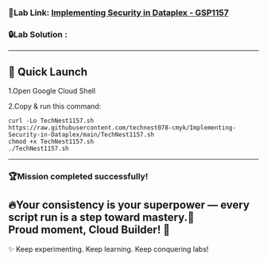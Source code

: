 ###  🎯Lab Link: [Implementing Security in Dataplex - GSP1157](https://www.cloudskillsboost.google/focuses/67213?parent=catalog)


### 🔒Lab Solution :
---

## 🚀 Quick Launch
1.Open Google Cloud Shell

2.Copy & run this command:

```
curl -Lo TechNest1157.sh https://raw.githubusercontent.com/technest078-cmyk/Implementing-Security-in-Dataplex/main/TechNest1157.sh  
chmod +x TechNest1157.sh  
./TechNest1157.sh

```

---

### 🏆Mission completed successfully! 
🔥Your consistency is your superpower — every script run is a step toward mastery.🌟  
Proud moment, Cloud Builder! 🎊  
---

✨ Keep experimenting. Keep learning. Keep conquering labs!  

